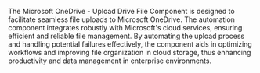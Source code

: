 The Microsoft OneDrive - Upload Drive File Component is designed to facilitate seamless file uploads to Microsoft OneDrive. The automation component integrates robustly with Microsoft's cloud services, ensuring efficient and reliable file management. By automating the upload process and handling potential failures effectively, the component aids in optimizing workflows and improving file organization in cloud storage, thus enhancing productivity and data management in enterprise environments.
